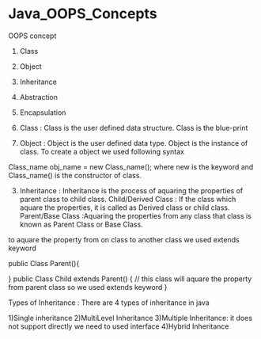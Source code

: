 # Java_OOPS_Concepts


OOPS concept

1) Class
2) Object
3) Inheritance
4) Abstraction
5) Encapsulation

1) Class : Class is the user defined data structure. Class is the blue-print

2) Object : Object is the user defined data type. Object is the instance of class.
To create a object we used following syntax

Class_name obj_name = new Class_name();
where new is the keyword  and Class_name() is the constructor of class.

3) Inheritance : Inheritance is the process of aquaring the properties of parent class to child class.
Child/Derived Class : If the class which aquare the properties, it is called as Derived class or child class.
Parent/Base Class :Aquaring the properties from any class that class is known as Parent Class or Base Class.

to aquare the property from on class to another class we used extends keyword

public Class Parent(){

}
public Class Child extends Parent()
{
// this class will aquare the property from parent class so we used extends keyword
}

Types of Inheritance :
 There are 4 types of inheritance in java 
 
1)Single inheritance
2)MultiLevel Inheritance
3)Multiple Inheritance: it does not support directly we need to used interface
4)Hybrid Inheritance

